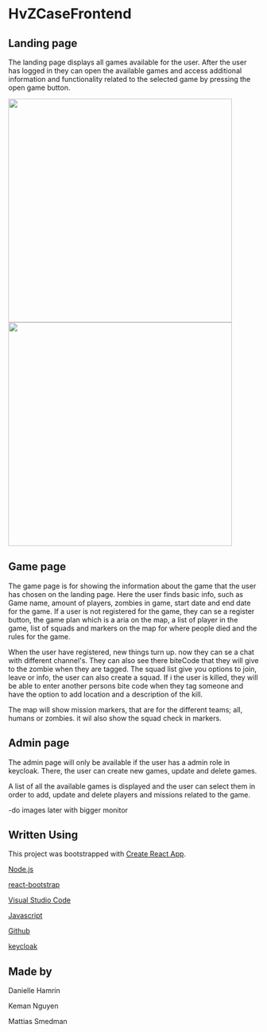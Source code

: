 # HvZCaseFrontend

## Landing page

The landing page displays all games available for the user. After the user has logged in they can open the available games and access additional information and functionality related to the selected game by pressing the open game button.

<img align="left" width=450 src="https://i.imgur.com/t3SpkHo.png">
<img width=450 src="https://i.imgur.com/W8brwqc.png">

## Game page

The game page is for showing the information about the game that the user has chosen on the landing page.
Here the user finds basic info, such as Game name, amount of players, zombies in game, start date and end date for the game.
If a user is not registered for the game, they can se a register button, the game plan which is a aria on the map, a list of player in the game, list of squads and markers on the map for where people died and the rules for the game.

When the user have registered, new things turn up. now they can se a chat with different channel's. They can also see there biteCode that they will give to the zombie when they are tagged. The squad list give you options to join, leave or info, the user can also create a squad. If i the user is killed, they will be able to enter another persons bite code when they tag someone and have the option to add location and a description of the kill.

The map will show mission markers, that are for the different teams; all, humans or zombies. it wil also show the squad check in markers.

## Admin page

The admin page will only be available if the user has a admin role in keycloak. There, the user can create new games, update and delete games.

A list of all the available games is displayed and the user can select them in order to add, update and delete players and missions related to the game.

-do images later with bigger monitor

## Written Using

This project was bootstrapped with [Create React App](https://github.com/facebook/create-react-app).

[Node.js](https://nodejs.org/en/)

[react-bootstrap](https://react-bootstrap.github.io)

[Visual Studio Code](https://code.visualstudio.com)

[Javascript](https://getbootstrap.com/)

[Github](https://github.com/)

[keycloak](https://www.keycloak.org/)

## Made by

Danielle Hamrin

Keman Nguyen

Mattias Smedman
